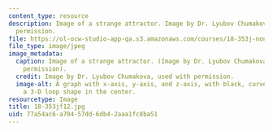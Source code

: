 ```yaml
---
content_type: resource
description: Image of a strange attractor. Image by Dr. Lyubov Chumakova, used with
  permission.
file: https://ol-ocw-studio-app-qa.s3.amazonaws.com/courses/18-353j-nonlinear-dynamics-i-chaos-fall-2012/77a54ac6a70457dd6db42aaa1fc8ba51_18-353jf12.jpg
file_type: image/jpeg
image_metadata:
  caption: Image of a strange attractor. (Image by Dr. Lyubov Chumakova, used with
    permission).
  credit: Image by Dr. Lyubov Chumakova, used with permission.
  image-alt: A graph with x-axis, y-axis, and z-axis, with black, curved lines forming
    a 3-D loop shape in the center.
resourcetype: Image
title: 18-353jf12.jpg
uid: 77a54ac6-a704-57dd-6db4-2aaa1fc8ba51
---
```

